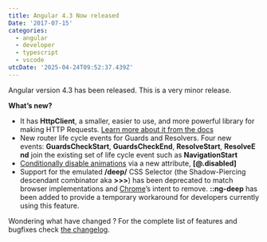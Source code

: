 ```yaml
---
title: Angular 4.3 Now released
Date: '2017-07-15'
categories:
  - angular
  - developer
  - typescript
  - vscode
utcDate: '2025-04-24T09:52:37.439Z'
---
```


Angular version 4.3 has been released. This is a very minor release.

**What’s new?**

- It has **HttpClient**, a smaller, easier to use, and more powerful library for making HTTP Requests. [Learn more about it from the docs](https://angular.io/guide/http)
- New router life cycle events for Guards and Resolvers. Four new events: **GuardsCheckStart**, **GuardsCheckEnd**, **ResolveStart**, **ResolveEnd** join the existing set of life cycle event such as **NavigationStart**
- [Conditionally disable animations](https://github.com/angular/angular/issues/16483) via a new attribute, **\[@.disabled\]**
- Support for the emulated **/deep/** CSS Selector (the Shadow-Piercing descendant combinator aka **\>>>**) has been deprecated to match browser implementations and [Chrome](https://www.chromestatus.com/features/6750456638341120)’s intent to remove. **::ng-deep** has been added to provide a temporary workaround for developers currently using this feature. 

Wondering what have changed ? For the complete list of features and bugfixes check [the changelog](https://github.com/angular/angular/blob/master/CHANGELOG.md).
